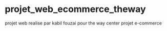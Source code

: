 # projet_web_ecommerce_theway
projet web realise par kabil fouzai pour the way center projet e-commerce
